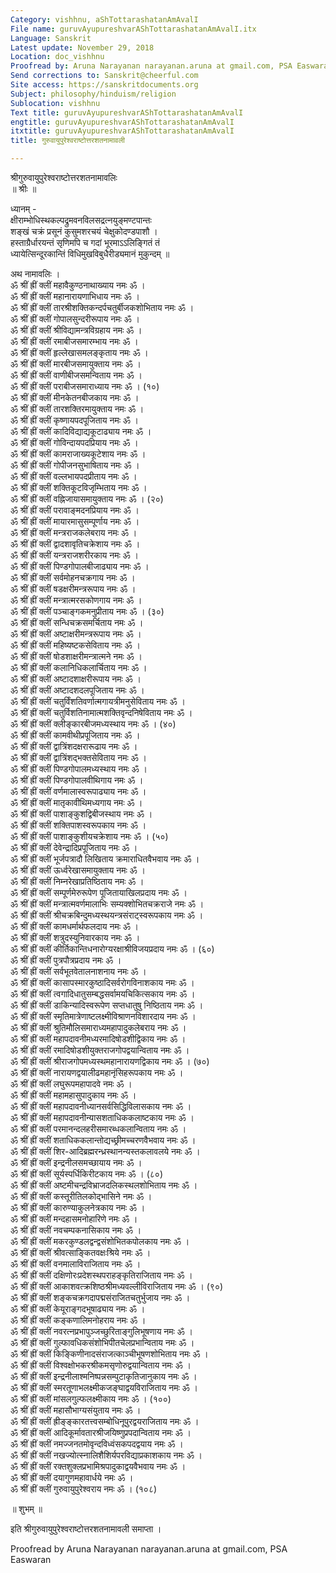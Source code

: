```yaml
---
Category: vishhnu, aShTottarashatanAmAvalI
File name: guruvAyupureshvarAShTottarashatanAmAvalI.itx
Language: Sanskrit
Latest update: November 29, 2018
Location: doc_vishhnu
Proofread by: Aruna Narayanan narayanan.aruna at gmail.com, PSA Easwaran
Send corrections to: Sanskrit@cheerful.com
Site access: https://sanskritdocuments.org
Subject: philosophy/hinduism/religion
Sublocation: vishhnu
Text title: guruvAyupureshvarAShTottarashatanAmAvalI
engtitle: guruvAyupureshvarAShTottarashatanAmAvalI
itxtitle: guruvAyupureshvarAShTottarashatanAmAvalI
title: गुरुवायुपुरेश्वराष्टोत्तरशतनामावली

---
```

  
 श्रीगुरुवायुपुरेश्वराष्टोत्तरशतनामावलिः   
 ॥ श्रीः ॥  
  
ध्यानम् -  
क्षीराम्भोधिस्थकल्पद्रुमवनविलसद्रत्नयुङ्मण्टपान्तः  
शङ्खं चक्रं प्रसूनं कुसुमशरचयं चेक्षुकोदण्डपाशौ ।  
हस्ताग्रैर्धारयन्तं सृणिमपि च गदां भूरमाऽऽलिङ्गितं तं  
ध्यायेत्सिन्दूरकान्तिं विधिमुखविबुधैरीड्यमानं मुकुन्दम् ॥  
  
अथ नामावलिः ।  
ॐ श्रीं ह्रीं क्लीं महावैकुण्ठनाथाख्याय नमः ॐ ।  
ॐ श्रीं ह्रीं क्लीं महानारायणाभिधाय नमः ॐ ।  
ॐ श्रीं ह्रीं क्लीं तारश्रीशक्तिकन्दर्पचतुर्बीजकशोभिताय नमः ॐ ।  
ॐ श्रीं ह्रीं क्लीं गोपालसुन्दरीरूपाय नमः ॐ ।  
ॐ श्रीं ह्रीं क्लीं श्रीविद्यामन्त्रविग्रहाय नमः ॐ ।  
ॐ श्रीं ह्रीं क्लीं रमाबीजसमारम्भाय नमः ॐ ।  
ॐ श्रीं ह्रीं क्लीं हृल्लेखासमलङ्कृताय नमः ॐ ।  
ॐ श्रीं ह्रीं क्लीं मारबीजसमायुक्ताय नमः ॐ ।  
ॐ श्रीं ह्रीं क्लीं वाणीबीजसमन्विताय नमः ॐ ।  
ॐ श्रीं ह्रीं क्लीं पराबीजसमाराध्याय नमः ॐ ।  (१०)  
ॐ श्रीं ह्रीं क्लीं मीनकेतनबीजकाय नमः ॐ ।  
ॐ श्रीं ह्रीं क्लीं तारशक्तिरमायुक्ताय नमः ॐ ।  
ॐ श्रीं ह्रीं क्लीं कृष्णायपदपूजिताय नमः ॐ ।  
ॐ श्रीं ह्रीं क्लीं कादिविद्याद्यकूटाढ्याय नमः ॐ ।  
ॐ श्रीं ह्रीं क्लीं गोविन्दायपदप्रियाय नमः ॐ ।  
ॐ श्रीं ह्रीं क्लीं कामराजाख्यकूटेशाय नमः ॐ ।  
ॐ श्रीं ह्रीं क्लीं गोपीजनसुभाषिताय नमः ॐ ।  
ॐ श्रीं ह्रीं क्लीं वल्लभायपदप्रीताय नमः ॐ ।  
ॐ श्रीं ह्रीं क्लीं शक्तिकूटविजृम्भिताय नमः ॐ ।  
ॐ श्रीं ह्रीं क्लीं वह्निजायासमायुक्ताय नमः ॐ ।  (२०)  
ॐ श्रीं ह्रीं क्लीं परावाङ्मदनप्रियाय नमः ॐ ।  
ॐ श्रीं ह्रीं क्लीं मायारमासुसम्पूर्णाय नमः ॐ ।  
ॐ श्रीं ह्रीं क्लीं मन्त्रराजकलेबराय नमः ॐ ।  
ॐ श्रीं ह्रीं क्लीं द्वादशावृतिचक्रेशाय नमः ॐ ।  
ॐ श्रीं ह्रीं क्लीं यन्त्रराजशरीरकाय नमः ॐ ।  
ॐ श्रीं ह्रीं क्लीं पिण्डगोपालबीजाढ्याय नमः ॐ ।  
ॐ श्रीं ह्रीं क्लीं सर्वमोहनचक्रगाय नमः ॐ ।  
ॐ श्रीं ह्रीं क्लीं षडक्षरीमन्त्ररूपाय नमः ॐ ।  
ॐ श्रीं ह्रीं क्लीं मन्त्रात्मरसकोणगाय नमः ॐ ।  
ॐ श्रीं ह्रीं क्लीं पञ्चाङ्गकमनुप्रीताय नमः ॐ ।  (३०)  
ॐ श्रीं ह्रीं क्लीं सन्धिचक्रसमर्चिताय नमः ॐ ।  
ॐ श्रीं ह्रीं क्लीं अष्टाक्षरीमन्त्ररूपाय नमः ॐ ।  
ॐ श्रीं ह्रीं क्लीं महिष्यष्टकसेविताय नमः ॐ ।  
ॐ श्रीं ह्रीं क्लीं षोडशाक्षरीमन्त्रात्मने नमः ॐ ।  
ॐ श्रीं ह्रीं क्लीं कलानिधिकलार्चिताय नमः ॐ ।  
ॐ श्रीं ह्रीं क्लीं अष्टादशाक्षरीरूपाय नमः ॐ ।  
ॐ श्रीं ह्रीं क्लीं अष्टादशदलपूजिताय नमः ॐ ।  
ॐ श्रीं ह्रीं क्लीं चतुर्विंशतिवर्णात्मगायत्रीमनुसेविताय नमः ॐ ।  
ॐ श्रीं ह्रीं क्लीं चतुर्विशतिनामात्मशक्तिवृन्दनिषेविताय नमः ॐ ।  
ॐ श्रीं ह्रीं क्लीं क्लीङ्कारबीजमध्यस्थाय नमः ॐ ।   (४०)  
ॐ श्रीं ह्रीं क्लीं कामवीथीप्रपूजिताय नमः ॐ ।  
ॐ श्रीं ह्रीं क्लीं द्वात्रिंशदक्षरारूढाय नमः ॐ ।  
ॐ श्रीं ह्रीं क्लीं द्वात्रिंशद्भक्तसेविताय नमः ॐ ।  
ॐ श्रीं ह्रीं क्लीं पिण्डगोपालमध्यस्थाय नमः ॐ ।  
ॐ श्रीं ह्रीं क्लीं पिण्डगोपालवीथिगाय नमः ॐ ।  
ॐ श्रीं ह्रीं क्लीं वर्णमालास्वरूपाढ्याय नमः ॐ ।  
ॐ श्रीं ह्रीं क्लीं मातृकावीथिमध्यगाय नमः ॐ ।  
ॐ श्रीं ह्रीं क्लीं पाशाङ्कुशद्विबीजस्थाय नमः ॐ ।  
ॐ श्रीं ह्रीं क्लीं शक्तिपाशस्वरूपकाय नमः ॐ ।  
ॐ श्रीं ह्रीं क्लीं पाशाङ्कुशीयचक्रेशाय नमः ॐ ।  (५०)  
ॐ श्रीं ह्रीं क्लीं देवेन्द्रादिप्रपूजिताय नमः ॐ ।  
ॐ श्रीं ह्रीं क्लीं भूर्जपत्रादौ लिखिताय क्रमाराधितवैभवाय नमः ॐ ।  
ॐ श्रीं ह्रीं क्लीं ऊर्ध्वरेखासमायुक्ताय नमः ॐ ।  
ॐ श्रीं ह्रीं क्लीं निम्नरेखाप्रतिष्ठिताय नमः ॐ ।  
ॐ श्रीं ह्रीं क्लीं सम्पूर्णमेरुरूपेण पूजितायाखिलप्रदाय नमः ॐ ।  
ॐ श्रीं ह्रीं क्लीं मन्त्रात्मवर्णमालाभिः सम्यक्शोभितचक्रराजे नमः ॐ ।  
ॐ श्रीं ह्रीं क्लीं श्रीचक्रबिन्दुमध्यस्थयन्त्रसंराट्स्वरूपकाय नमः ॐ ।  
ॐ श्रीं ह्रीं क्लीं कामधर्मार्थफलदाय नमः ॐ ।  
ॐ श्रीं ह्रीं क्लीं शत्रुदस्युनिवारकाय नमः ॐ ।  
ॐ श्रीं ह्रीं क्लीं कीर्तिकान्तिधनारोग्यरक्षाश्रीविजयप्रदाय नमः ॐ ।  (६०)  
ॐ श्रीं ह्रीं क्लीं पुत्रपौत्रप्रदाय नमः ॐ ।  
ॐ श्रीं ह्रीं क्लीं सर्वभूतवेतालनाशनाय नमः ॐ ।  
ॐ श्रीं ह्रीं क्लीं कासापस्मारकुष्ठादिसर्वरोगविनाशकाय नमः ॐ ।  
ॐ श्रीं ह्रीं क्लीं त्वगादिधातुसम्बद्धसर्वामयचिकित्सकाय नमः ॐ ।  
ॐ श्रीं ह्रीं क्लीं डाकिन्यादिस्वरूपेण सप्तधातुषु निष्ठिताय नमः ॐ ।  
ॐ श्रीं ह्रीं क्लीं स्मृतिमात्रेणाष्टलक्ष्मीविश्राणनविशारदाय नमः ॐ ।  
ॐ श्रीं ह्रीं क्लीं श्रुतिमौलिसमाराध्यमहापादुकलेबराय नमः ॐ ।  
ॐ श्रीं ह्रीं क्लीं महापदावनीमध्यरमादिषोडशीद्विकाय नमः ॐ ।  
ॐ श्रीं ह्रीं क्लीं रमादिषोडशीयुक्तराजगोपद्वयान्विताय नमः ॐ ।  
ॐ श्रीं ह्रीं क्लीं श्रीराजगोपमध्यस्थमहानारायणद्विकाय नमः ॐ ।  (७०)  
ॐ श्रीं ह्रीं क्लीं नारायणद्वयालीढमहानृंसिहरूपकाय नमः ॐ ।  
ॐ श्रीं ह्रीं क्लीं लघुरूपमहापादवे नमः ॐ ।  
ॐ श्रीं ह्रीं क्लीं महामहासुपादुकाय नमः ॐ ।  
ॐ श्रीं ह्रीं क्लीं महापदावनीध्यानसर्वसिद्धिविलासकाय नमः ॐ ।  
ॐ श्रीं ह्रीं क्लीं महापदावनीन्यासशताधिककलाष्टकाय नमः ॐ ।  
ॐ श्रीं ह्रीं क्लीं परमानन्दलहरीसमारब्धकलान्विताय नमः ॐ ।  
ॐ श्रीं ह्रीं क्लीं शताधिककलान्तोद्यच्छ्रीमच्चरणवैभवाय नमः ॐ ।  
ॐ श्रीं ह्रीं क्लीं शिर-आदिब्रह्मरन्ध्रस्थानन्यस्तकलावलये नमः ॐ ।  
ॐ श्रीं ह्रीं क्लीं इन्द्रनीलसमच्छायाय नमः ॐ ।  
ॐ श्रीं ह्रीं क्लीं सूर्यस्पर्धिकिरीटकाय नमः ॐ ।  (८०)  
ॐ श्रीं ह्रीं क्लीं अष्टमीचन्द्रविभ्राजदलिकस्थलशोभिताय नमः ॐ ।  
ॐ श्रीं ह्रीं क्लीं कस्तूरीतिलकोद्भासिने नमः ॐ ।  
ॐ श्रीं ह्रीं क्लीं कारुण्याकुलनेत्रकाय नमः ॐ ।  
ॐ श्रीं ह्रीं क्लीं मन्दहासमनोहारिणे नमः ॐ ।  
ॐ श्रीं ह्रीं क्लीं नवचम्पकनासिकाय नमः ॐ ।  
ॐ श्रीं ह्रीं क्लीं मकरकुण्डलद्वन्द्वसंशोभितकपोलकाय नमः ॐ ।  
ॐ श्रीं ह्रीं क्लीं श्रीवत्साङ्कितवक्षःश्रिये नमः ॐ ।  
ॐ श्रीं ह्रीं क्लीं वनमालाविराजिताय नमः ॐ ।  
ॐ श्रीं ह्रीं क्लीं दक्षिणोरःप्रदेशस्थपराहङ्कृतिराजिताय नमः ॐ ।  
ॐ श्रीं ह्रीं क्लीं आकाशवत्क्रशिष्ठश्रीमध्यवल्लीविराजिताय नमः ॐ ।  (९०)  
ॐ श्रीं ह्रीं क्लीं शङ्कचक्रगदापद्मसंराजितचतुर्भुजाय नमः ॐ ।  
ॐ श्रीं ह्रीं क्लीं केयूराङ्गदभूषाढ्याय नमः ॐ ।  
ॐ श्रीं ह्रीं क्लीं कङ्कणालिमनोहराय नमः ॐ ।  
ॐ श्रीं ह्रीं क्लीं नवरत्नप्रभापुञ्जच्छुरिताङ्गुलिभूषणाय नमः ॐ ।  
ॐ श्रीं ह्रीं क्लीं गुल्फावधिकसंशोभिपीतचेलप्रभान्विताय नमः ॐ ।  
ॐ श्रीं ह्रीं क्लीं किङ्किणीनादसंराजत्काञ्चीभूषणशोभिताय नमः ॐ ।  
ॐ श्रीं ह्रीं क्लीं विश्वक्षोभकरश्रीकमसृणोरुद्वयान्विताय नमः ॐ ।  
ॐ श्रीं ह्रीं क्लीं इन्द्रनीलाश्मनिष्पन्नसम्पुटाकृतिजानुकाय नमः ॐ ।  
ॐ श्रीं ह्रीं क्लीं स्मरतूणाभलक्ष्मीकजङ्घाद्वयविराजिताय नमः ॐ ।  
ॐ श्रीं ह्रीं क्लीं मांसलगुल्फलक्ष्मीकाय नमः ॐ ।   (१००)  
ॐ श्रीं ह्रीं क्लीं महासौभाग्यसंयुताय नमः ॐ ।  
ॐ श्रीं ह्रीं क्लीं ह्रीङ्ङ्कारतत्त्वसम्बोधिनूपुरद्वयराजिताय नमः ॐ ।  
ॐ श्रीं ह्रीं क्लीं आदिकूर्मावतारश्रीजयिष्णुप्रपदान्विताय नमः ॐ ।  
ॐ श्रीं ह्रीं क्लीं नमज्जनतमोवृन्दविध्वंसकपदद्वयाय नमः ॐ ।  
ॐ श्रीं ह्रीं क्लीं नखज्योत्स्नालिशैशिर्यपरविद्याप्रकाशकाय नमः ॐ ।  
ॐ श्रीं ह्रीं क्लीं रक्तशुक्लप्रभामिश्रपादुकाद्वयवैभवाय नमः ॐ ।  
ॐ श्रीं ह्रीं क्लीं दयागुणमहावार्धये नमः ॐ ।  
ॐ श्रीं ह्रीं क्लीं गुरुवायुपुरेश्वराय नमः ॐ ।  (१०८)  
  
 ॥ शुभम् ॥  
  
इति श्रीगुरुवायुपुरेश्वराष्टोत्तरशतनामावली समाप्ता ।  
  
  
Proofread by Aruna Narayanan narayanan.aruna at gmail.com, PSA Easwaran  
  
